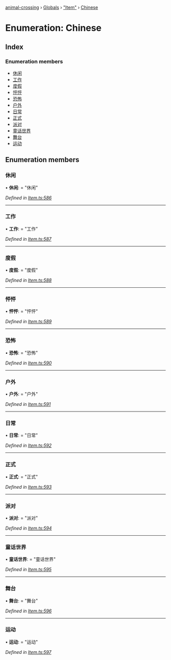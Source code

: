 [animal-crossing](../README.md) › [Globals](../globals.md) › ["Item"](../modules/_item_.md) › [Chinese](_item_.chinese.md)

# Enumeration: Chinese

## Index

### Enumeration members

* [休闲](_item_.chinese.md#休闲)
* [工作](_item_.chinese.md#工作)
* [度假](_item_.chinese.md#度假)
* [怦怦](_item_.chinese.md#怦怦)
* [恐怖](_item_.chinese.md#恐怖)
* [户外](_item_.chinese.md#户外)
* [日常](_item_.chinese.md#日常)
* [正式](_item_.chinese.md#正式)
* [派对](_item_.chinese.md#派对)
* [童话世界](_item_.chinese.md#童话世界)
* [舞台](_item_.chinese.md#舞台)
* [运动](_item_.chinese.md#运动)

## Enumeration members

###  休闲

• **休闲**: = "休闲"

*Defined in [Item.ts:586](https://github.com/Norviah/animal-crossing/blob/fbef868/module/types/Item.ts#L586)*

___

###  工作

• **工作**: = "工作"

*Defined in [Item.ts:587](https://github.com/Norviah/animal-crossing/blob/fbef868/module/types/Item.ts#L587)*

___

###  度假

• **度假**: = "度假"

*Defined in [Item.ts:588](https://github.com/Norviah/animal-crossing/blob/fbef868/module/types/Item.ts#L588)*

___

###  怦怦

• **怦怦**: = "怦怦"

*Defined in [Item.ts:589](https://github.com/Norviah/animal-crossing/blob/fbef868/module/types/Item.ts#L589)*

___

###  恐怖

• **恐怖**: = "恐怖"

*Defined in [Item.ts:590](https://github.com/Norviah/animal-crossing/blob/fbef868/module/types/Item.ts#L590)*

___

###  户外

• **户外**: = "户外"

*Defined in [Item.ts:591](https://github.com/Norviah/animal-crossing/blob/fbef868/module/types/Item.ts#L591)*

___

###  日常

• **日常**: = "日常"

*Defined in [Item.ts:592](https://github.com/Norviah/animal-crossing/blob/fbef868/module/types/Item.ts#L592)*

___

###  正式

• **正式**: = "正式"

*Defined in [Item.ts:593](https://github.com/Norviah/animal-crossing/blob/fbef868/module/types/Item.ts#L593)*

___

###  派对

• **派对**: = "派对"

*Defined in [Item.ts:594](https://github.com/Norviah/animal-crossing/blob/fbef868/module/types/Item.ts#L594)*

___

###  童话世界

• **童话世界**: = "童话世界"

*Defined in [Item.ts:595](https://github.com/Norviah/animal-crossing/blob/fbef868/module/types/Item.ts#L595)*

___

###  舞台

• **舞台**: = "舞台"

*Defined in [Item.ts:596](https://github.com/Norviah/animal-crossing/blob/fbef868/module/types/Item.ts#L596)*

___

###  运动

• **运动**: = "运动"

*Defined in [Item.ts:597](https://github.com/Norviah/animal-crossing/blob/fbef868/module/types/Item.ts#L597)*
